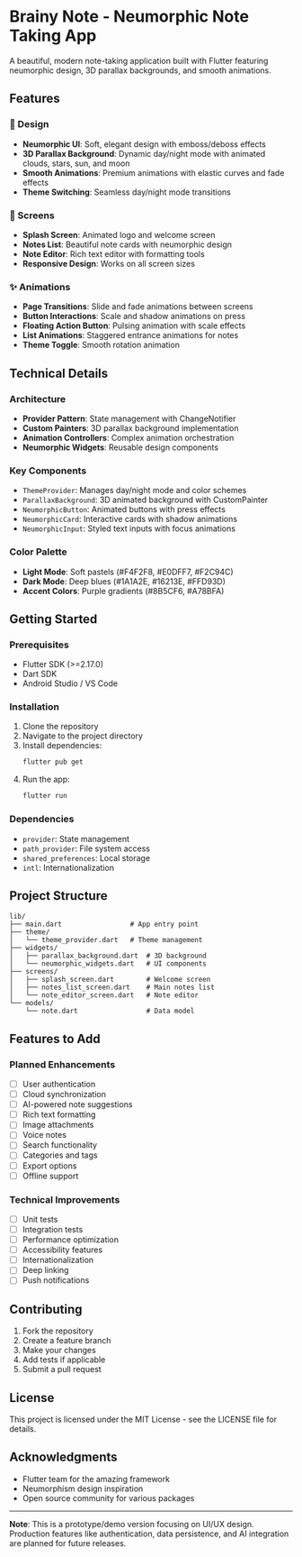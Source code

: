 # Brainy Note - Neumorphic Note Taking App

A beautiful, modern note-taking application built with Flutter featuring neumorphic design, 3D parallax backgrounds, and smooth animations.

## Features

### 🎨 Design
- **Neumorphic UI**: Soft, elegant design with emboss/deboss effects
- **3D Parallax Background**: Dynamic day/night mode with animated clouds, stars, sun, and moon
- **Smooth Animations**: Premium animations with elastic curves and fade effects
- **Theme Switching**: Seamless day/night mode transitions

### 📱 Screens
- **Splash Screen**: Animated logo and welcome screen
- **Notes List**: Beautiful note cards with neumorphic design
- **Note Editor**: Rich text editor with formatting tools
- **Responsive Design**: Works on all screen sizes

### ✨ Animations
- **Page Transitions**: Slide and fade animations between screens
- **Button Interactions**: Scale and shadow animations on press
- **Floating Action Button**: Pulsing animation with scale effects
- **List Animations**: Staggered entrance animations for notes
- **Theme Toggle**: Smooth rotation animation

## Technical Details

### Architecture
- **Provider Pattern**: State management with ChangeNotifier
- **Custom Painters**: 3D parallax background implementation
- **Animation Controllers**: Complex animation orchestration
- **Neumorphic Widgets**: Reusable design components

### Key Components
- `ThemeProvider`: Manages day/night mode and color schemes
- `ParallaxBackground`: 3D animated background with CustomPainter
- `NeumorphicButton`: Animated buttons with press effects
- `NeumorphicCard`: Interactive cards with shadow animations
- `NeumorphicInput`: Styled text inputs with focus animations

### Color Palette
- **Light Mode**: Soft pastels (#F4F2F8, #E0DFF7, #F2C94C)
- **Dark Mode**: Deep blues (#1A1A2E, #16213E, #FFD93D)
- **Accent Colors**: Purple gradients (#8B5CF6, #A78BFA)

## Getting Started

### Prerequisites
- Flutter SDK (>=2.17.0)
- Dart SDK
- Android Studio / VS Code

### Installation
1. Clone the repository
2. Navigate to the project directory
3. Install dependencies:
   ```bash
   flutter pub get
   ```
4. Run the app:
   ```bash
   flutter run
   ```

### Dependencies
- `provider`: State management
- `path_provider`: File system access
- `shared_preferences`: Local storage
- `intl`: Internationalization

## Project Structure

```
lib/
├── main.dart                 # App entry point
├── theme/
│   └── theme_provider.dart   # Theme management
├── widgets/
│   ├── parallax_background.dart  # 3D background
│   └── neumorphic_widgets.dart   # UI components
├── screens/
│   ├── splash_screen.dart        # Welcome screen
│   ├── notes_list_screen.dart    # Main notes list
│   └── note_editor_screen.dart   # Note editor
└── models/
    └── note.dart                 # Data model
```

## Features to Add

### Planned Enhancements
- [ ] User authentication
- [ ] Cloud synchronization
- [ ] AI-powered note suggestions
- [ ] Rich text formatting
- [ ] Image attachments
- [ ] Voice notes
- [ ] Search functionality
- [ ] Categories and tags
- [ ] Export options
- [ ] Offline support

### Technical Improvements
- [ ] Unit tests
- [ ] Integration tests
- [ ] Performance optimization
- [ ] Accessibility features
- [ ] Internationalization
- [ ] Deep linking
- [ ] Push notifications

## Contributing

1. Fork the repository
2. Create a feature branch
3. Make your changes
4. Add tests if applicable
5. Submit a pull request

## License

This project is licensed under the MIT License - see the LICENSE file for details.

## Acknowledgments

- Flutter team for the amazing framework
- Neumorphism design inspiration
- Open source community for various packages

---

**Note**: This is a prototype/demo version focusing on UI/UX design. Production features like authentication, data persistence, and AI integration are planned for future releases.
